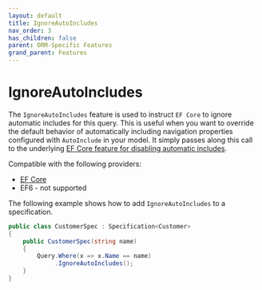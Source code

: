 ```yaml
---
layout: default
title: IgnoreAutoIncludes
nav_order: 3
has_children: false
parent: ORM-Specific Features
grand_parent: Features
---
```


# IgnoreAutoIncludes

The `IgnoreAutoIncludes` feature is used to instruct `EF Core` to ignore automatic includes for this query. This is useful when you want to override the default behavior of automatically including navigation properties configured with `AutoInclude` in your model. It simply passes along this call to the underlying [EF Core feature for disabling automatic includes](https://learn.microsoft.com/ef/core/querying/related-data/auto-includes#ignoring-auto-includes).

Compatible with the following providers:
- [EF Core](https://learn.microsoft.com/ef/core/querying/related-data/auto-includes#ignoring-auto-includes)
- EF6 - not supported

The following example shows how to add `IgnoreAutoIncludes` to a specification.

```csharp
public class CustomerSpec : Specification<Customer>
{
    public CustomerSpec(string name)
    {
        Query.Where(x => x.Name == name)
             .IgnoreAutoIncludes();
    }
}
```
